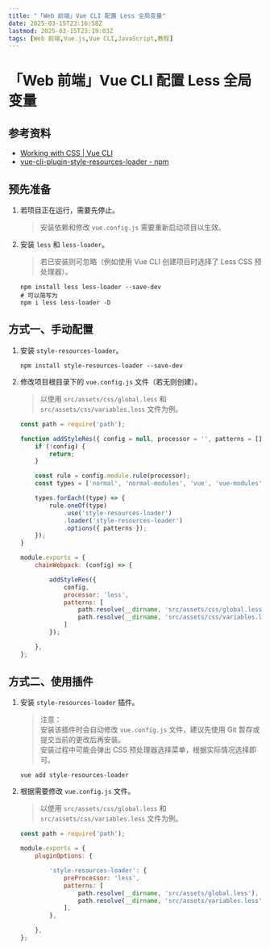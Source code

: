 ```yaml
---
title: "「Web 前端」Vue CLI 配置 Less 全局变量"
date: 2025-03-15T23:16:58Z
lastmod: 2025-03-15T23:19:03Z
tags: [Web 前端,Vue.js,Vue CLI,JavaScript,教程]
---
```


# 「Web 前端」Vue CLI 配置 Less 全局变量

## 参考资料

- [Working with CSS | Vue CLI](https://cli.vuejs.org/guide/css.html#automatic-imports)
- [vue-cli-plugin-style-resources-loader - npm](https://www.npmjs.com/package/vue-cli-plugin-style-resources-loader)

## 预先准备

1. 若项目正在运行，需要先停止。

    > 安装依赖和修改 `vue.config.js` 需要重新启动项目以生效。
    >
2. 安装 `less`​ 和 `less-loader`。

    > 若已安装则可忽略（例如使用 Vue CLI 创建项目时选择了 Less CSS 预处理器）。
    >

    ```plaintext
    npm install less less-loader --save-dev
    # 可以简写为
    npm i less less-loader -D
    ```

## 方式一、手动配置

1. 安装 `style-resources-loader`。

    ```plaintext
    npm install style-resources-loader --save-dev
    ```
2. 修改项目根目录下的 `vue.config.js` 文件（若无则创建）。

    > 以使用 `src/assets/css/global.less`​ 和 `src/assets/css/variables.less` 文件为例。
    >

    ```javascript
    const path = require('path');

    function addStyleRes({ config = null, processor = '', patterns = [] }) {
        if (!config) {
            return;
        }

        const rule = config.module.rule(processor);
        const types = ['normal', 'normal-modules', 'vue', 'vue-modules'];

        types.forEach((type) => {
            rule.oneOf(type)
                .use('style-resources-loader')
                .loader('style-resources-loader')
                .options({ patterns });
        });
    }

    module.exports = {
        chainWebpack: (config) => {

            addStyleRes({
                config,
                processor: 'less',
                patterns: [
                    path.resolve(__dirname, 'src/assets/css/global.less'),
                    path.resolve(__dirname, 'src/assets/css/variables.less'),
                ]
            });

        },
    };
    ```

## 方式二、使用插件

1. 安装 `style-resources-loader` 插件。

    > 注意：  
    > 安装该插件时会自动修改 `vue.config.js` 文件，建议先使用 Git 暂存或提交当前的更改后再安装。  
    > 安装过程中可能会弹出 CSS 预处理器选择菜单，根据实际情况选择即可。
    >

    ```plaintext
    vue add style-resources-loader
    ```
2. 根据需要修改 `vue.config.js` 文件。

    > 以使用 `src/assets/css/global.less`​ 和 `src/assets/css/variables.less` 文件为例。
    >

    ```javascript
    const path = require('path');

    module.exports = {
        pluginOptions: {

            'style-resources-loader': {
                preProcessor: 'less',
                patterns: [
                    path.resolve(__dirname, 'src/assets/global.less'),
                    path.resolve(__dirname, 'src/assets/variables.less'),
                ],
            },

        },
    };
    ```

‍
